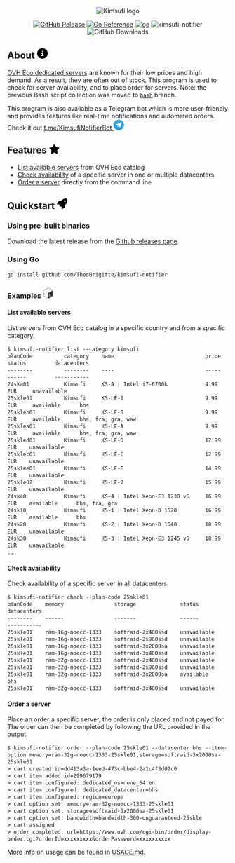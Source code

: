 <p align="center">
    <img src="assets/kimsufi-logo.webp" alt="Kimsufi logo" height="100px">
</p>

<div align="center">

  [![GitHub Release](https://img.shields.io/github/v/release/TheoBrigitte/kimsufi-notifier)](https://github.com/TheoBrigitte/kimsufi-notifier/releases/latest)
  [![Go Reference](https://pkg.go.dev/badge/github.com/TheoBrigitte/kimsufi-notifier.svg)](https://pkg.go.dev/github.com/TheoBrigitte/kimsufi-notifier)
  [![go](https://github.com/TheoBrigitte/kimsufi-notifier/actions/workflows/go.yaml/badge.svg)](https://github.com/TheoBrigitte/kimsufi-notifier/actions/workflows/go.yaml)
  ![kimsufi-notifier](https://healthchecks.io/b/2/b7d7ec1b-b19c-4387-980a-3f498435c0fe.svg)
  ![GitHub Downloads](https://img.shields.io/github/downloads/TheoBrigitte/kimsufi-notifier/total)

</div>

## About <img src="./assets/info.svg" width="24">

[OVH Eco dedicated servers](https://eco.ovhcloud.com) are known for their low prices and high demand. As a result, they are often out of stock. This program is used to check for server availability, and to place order for servers. Note: the previous Bash script collection was moved to [`bash`](https://github.com/TheoBrigitte/kimsufi-notifier/tree/bash) branch.

This program is also available as a Telegram bot which is more user-friendly and provides features like real-time notifications and automated orders. Check it out <a href="https://t.me/KimsufiNotifierBot">t.me/KimsufiNotifierBot <img src="./assets/telegram.svg" width="24"></a>

## Features <img src="./assets/star.svg" width="24">

- [List available servers](#list-available-servers) from OVH Eco catalog
- [Check availability](#check-availability) of a specific server in one or multiple datacenters
- [Order a server](#order-a-server) directly from the command line

## Quickstart <img src="./assets/rocket.svg" width="24">

### Using pre-built binaries

Download the latest release from the [Github releases page](https://github.com/TheoBrigitte/kimsufi-notifier/releases/latest).

### Using Go

```
go install github.com/TheoBrigitte/kimsufi-notifier
```

### Examples <img src="./assets/bash.svg" width="24">

#### List available servers

List servers from OVH Eco catalog in a specific country and from a specific category.

```
$ kimsufi-notifier list --category kimsufi
planCode          category    name                             price        status         datacenters
--------          --------    ----                             -----        ------         -----------
24ska01           Kimsufi     KS-A | Intel i7-6700k            4.99 EUR     unavailable
25skle01          Kimsufi     KS-LE-1                          9.99 EUR     available      bhs
25skleb01         Kimsufi     KS-LE-B                          9.99 EUR     available      bhs, fra, gra, waw
25sklea01         Kimsufi     KS-LE-A                          9.99 EUR     available      bhs, fra, gra, waw
25skled01         Kimsufi     KS-LE-D                          12.99 EUR    unavailable
25sklec01         Kimsufi     KS-LE-C                          12.99 EUR    unavailable
25sklee01         Kimsufi     KS-LE-E                          14.99 EUR    unavailable
25skle02          Kimsufi     KS-LE-2                          15.99 EUR    unavailable
24sk40            Kimsufi     KS-4 | Intel Xeon-E3 1230 v6     16.99 EUR    available      bhs, fra, gra
24sk10            Kimsufi     KS-1 | Intel Xeon-D 1520         16.99 EUR    available      bhs
24sk20            Kimsufi     KS-2 | Intel Xeon-D 1540         18.99 EUR    unavailable
24sk30            Kimsufi     KS-3 | Intel Xeon-E3 1245 v5     18.99 EUR    unavailable
...
```

#### Check availability

Check availability of a specific server in all datacenters.

```
$ kimsufi-notifier check --plan-code 25skle01
planCode    memory                storage              status         datacenters
--------    ------                -------              ------         -----------
25skle01    ram-16g-noecc-1333    softraid-2x480ssd    unavailable
25skle01    ram-16g-noecc-1333    softraid-2x960ssd    unavailable
25skle01    ram-16g-noecc-1333    softraid-3x2000sa    unavailable
25skle01    ram-16g-noecc-1333    softraid-3x480ssd    unavailable
25skle01    ram-32g-noecc-1333    softraid-2x480ssd    unavailable
25skle01    ram-32g-noecc-1333    softraid-2x960ssd    unavailable
25skle01    ram-32g-noecc-1333    softraid-3x2000sa    available      bhs
25skle01    ram-32g-noecc-1333    softraid-3x480ssd    unavailable
```

#### Order a server

Place an order a specific server, the order is only placed and not payed for. The order can then be completed by following the URL provided in the output.

```
$ kimsufi-notifier order --plan-code 25skle01 --datacenter bhs --item-option memory=ram-32g-noecc-1333-25skle01,storage=softraid-3x2000sa-25skle01
> cart created id=dd413a3a-1eed-473c-bbe4-2a1c4f3d02c0
> cart item added id=299679179
> cart item configured: dedicated_os=none_64.en
> cart item configured: dedicated_datacenter=bhs
> cart item configured: region=europe
> cart option set: memory=ram-32g-noecc-1333-25skle01
> cart option set: storage=softraid-3x2000sa-25skle01
> cart option set: bandwidth=bandwidth-300-unguaranteed-25skle
> cart assigned
> order completed: url=https://www.ovh.com/cgi-bin/order/display-order.cgi?orderId=xxxxxxxxx&orderPassword=xxxxxxxxxx
 ```

 More info on usage can be found in [USAGE.md](USAGE.md).
